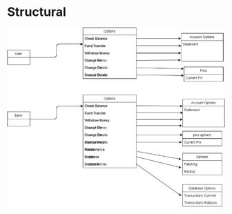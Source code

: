 # Structural
![Structural](https://github.com/ChallaSwet/Lets_Begin/blob/1b1d6cd3b45ddae9709da12f447f7521e47ebb98/Architecture/structural%20design/Structural.png)
